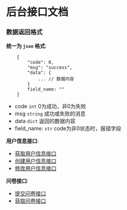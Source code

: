 # 后台接口文档

### 数据返回格式

**统一为 `json` 格式**:
```
    {
        "code": 0,
        "msg": "success",
        "data": {
            ... // 数据内容
        }
        field_name: ""
    }
```
- code `int` 0为成功，非0为失败
- msg `string` 成功或失败的消息
- data `dict` 返回的数据内容
- field_name: `str`  code为非0状态时，报错字段


**用户信息接口**:
- [获取用户信息接口](docs/get_user_info.md)
- [创建用户信息接口](docs/create_user_info.md)
- [修改用户信息接口](docs/update_user_info.md)

**问卷接口**:
- [提交问卷接口](docs/create_question.md)
- [获取问卷接口](docs/get_question.md)
